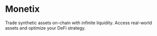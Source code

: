 # Monetix
Trade synthetic assets on-chain with infinite liquidity. Access real-world assets and optimize your DeFi strategy.
